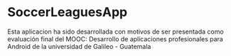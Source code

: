 # SoccerLeaguesApp
Esta aplicacion ha sido desarrollada con motivos de ser presentada como evaluación final del MOOC: Desarrollo de aplicaciones profesionales para Android de la universidad de Galileo - Guatemala
